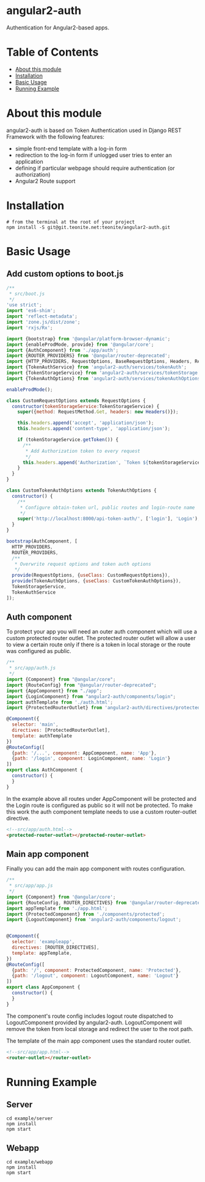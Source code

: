 # angular2-auth

Authentication for Angular2-based apps.

# Table of Contents

* [About this module](#about-this-module)
* [Installation](#installation)
* [Basic Usage](#basic-usage)
* [Running Example](#running-example)

# About this module

angular2-auth is based on Token Authentication used in Django REST Framework with the following features:

* simple front-end template with a log-in form
* redirection to the log-in form if unlogged user tries to enter an application
* defining if particular webpage should require authentication (or authorization)
* Angular2 Route support

# Installation

```shell
# from the terminal at the root of your project
npm install -S git@git.teonite.net:teonite/angular2-auth.git
```

# Basic Usage
## Add custom options to boot.js

```javascript
/**
 * src/boot.js
 */
'use strict';
import 'es6-shim';
import 'reflect-metadata';
import 'zone.js/dist/zone';
import 'rxjs/Rx';

import {bootstrap} from '@angular/platform-browser-dynamic';
import {enableProdMode, provide} from '@angular/core';
import {AuthComponent} from './app/auth';
import {ROUTER_PROVIDERS} from '@angular/router-deprecated';
import {HTTP_PROVIDERS, RequestOptions, BaseRequestOptions, Headers, RequestMethod} from '@angular/http';
import {TokenAuthService} from 'angular2-auth/services/tokenAuth';
import {TokenStorageService} from 'angular2-auth/services/tokenStorage';
import {TokenAuthOptions} from 'angular2-auth/services/tokenAuthOptions';

enableProdMode();

class CustomRequestOptions extends RequestOptions {
  constructor(tokenStorageService:TokenStorageService) {
    super({method: RequestMethod.Get, headers: new Headers()});

    this.headers.append('accept', 'application/json');
    this.headers.append('content-type', 'application/json');

    if (tokenStorageService.getToken()) {
      /**
       * Add Authorization token to every request
       */
      this.headers.append('Authorization', `Token ${tokenStorageService.getToken()}`);
    }
  }
}

class CustomTokenAuthOptions extends TokenAuthOptions {
  constructor() {
    /**
     * Configure obtain-token url, public routes and login-route name
     */
    super('http://localhost:8000/api-token-auth/', ['login'], 'Login');
  }
}

bootstrap(AuthComponent, [
  HTTP_PROVIDERS,
  ROUTER_PROVIDERS,
  /**
   * Overwrite request options and token auth options
   */
  provide(RequestOptions, {useClass: CustomRequestOptions}),
  provide(TokenAuthOptions, {useClass: CustomTokenAuthOptions}),
  TokenStorageService,
  TokenAuthService
]);
```

## Auth component

To protect your app you will need an outer auth component which will use a custom protected router outlet. 
The protected router outlet will allow a user to view a certain route only if there is a token in local storage or the route was configured as public.

```javascript
/**
 * src/app/auth.js
 */
import {Component} from "@angular/core";
import {RouteConfig} from "@angular/router-deprecated";
import {AppComponent} from "./app";
import {LoginComponent} from "angular2-auth/components/login";
import authTemplate from './auth.html';
import {ProtectedRouterOutlet} from 'angular2-auth/directives/protectedRouterOutlet';

@Component({
  selector: 'main',
  directives: [ProtectedRouterOutlet],
  template: authTemplate
})
@RouteConfig([
  {path: '/...', component: AppComponent, name: 'App'},
  {path: '/login', component: LoginComponent, name: 'Login'}
])
export class AuthComponent {
  constructor() {
  }
}
```

In the example above all routes under AppComponent will be protected and the Login route is configured as public so it will not be protected.
To make this work the auth component template needs to use a custom router-outlet directive.

```html
<!--src/app/auth.html-->
<protected-router-outlet></protected-router-outlet>
```

## Main app component

Finally you can add the main app component with routes configuration.

```javascript
/**
 * src/app/app.js
 */
import {Component} from '@angular/core';
import {RouteConfig, ROUTER_DIRECTIVES} from '@angular/router-deprecated';
import appTemplate from './app.html';
import {ProtectedComponent} from './components/protected';
import {LogoutComponent} from 'angular2-auth/components/logout';


@Component({
  selector: 'exampleapp',
  directives: [ROUTER_DIRECTIVES],
  template: appTemplate,
})
@RouteConfig([
  {path: '/', component: ProtectedComponent, name: 'Protected'},
  {path: '/logout', component: LogoutComponent, name: 'Logout'}
])
export class AppComponent {
  constructor() {
  }
}
```

The component's route config includes logout route dispatched to LogoutComponent provided by angular2-auth.
LogoutComponent will remove the token from local storage and redirect the user to the root path. 

The template of the main app component uses the standard router outlet.

```html
<!--src/app/app.html-->
<router-outlet></router-outlet>
```

# Running Example

## Server
```shell
cd example/server
npm install
npm start
```

## Webapp
```shell
cd example/webapp
npm install
npm start
```
